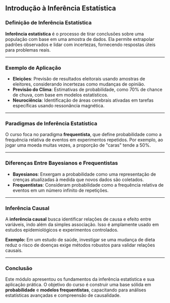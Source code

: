## Introdução à Inferência Estatística

### Definição de Inferência Estatística
**Inferência estatística** é o processo de tirar conclusões sobre uma população com base em uma amostra de dados. Ela permite extrapolar padrões observados e lidar com incertezas, fornecendo respostas úteis para problemas reais.

---

### Exemplo de Aplicação
- **Eleições**: Previsão de resultados eleitorais usando amostras de eleitores, considerando incertezas como mudanças de opinião.  
- **Previsão do Clima**: Estimativas de probabilidade, como 70% de chance de chuva, com base em modelos estatísticos.  
- **Neurociência**: Identificação de áreas cerebrais ativadas em tarefas específicas usando ressonância magnética.

---

### Paradigmas de Inferência Estatística
O curso foca no paradigma **frequentista**, que define probabilidade como a frequência relativa de eventos em experimentos repetidos. Por exemplo, ao jogar uma moeda muitas vezes, a proporção de "caras" tende a 50%.

---

### Diferenças Entre Bayesianos e Frequentistas
- **Bayesianos**: Enxergam a probabilidade como uma representação de crenças atualizadas à medida que novos dados são coletados.  
- **Frequentistas**: Consideram probabilidade como a frequência relativa de eventos em um número infinito de repetições.

---

### Inferência Causal
A **inferência causal** busca identificar relações de causa e efeito entre variáveis, indo além da simples associação. Isso é amplamente usado em estudos epidemiológicos e experimentos controlados.

**Exemplo:** Em um estudo de saúde, investigar se uma mudança de dieta reduz o risco de doenças exige métodos robustos para validar relações causais.

---

### Conclusão
Este módulo apresentou os fundamentos da inferência estatística e sua aplicação prática. O objetivo do curso é construir uma base sólida em **probabilidade** e **modelos frequentistas**, capacitando para análises estatísticas avançadas e compreensão de causalidade.
